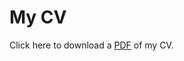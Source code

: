 # My CV

Click here to download a [PDF](https://github.com/guysutton/cv/blob/master/script_make_cv.pdf) of my CV. 

